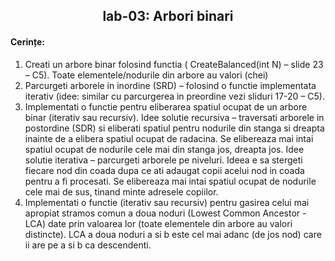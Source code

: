 <h2 align="center">
 lab-03: Arbori binari
</h2>

<h4>Cerințe:</h4>

1. Creati un arbore binar folosind functia ( CreateBalanced(int N) – slide 23 – C5). Toate elementele/nodurile  din arbore au valori (chei)
2. Parcurgeti arborele in inordine (SRD) – folosind o functie implementata iterativ (idee: similar cu parcurgerea in preordine vezi sliduri 17-20 – C5).
3. Implementati o functie pentru eliberarea spatiul ocupat de un arbore binar (iterativ sau recursiv).
Idee solutie recursiva – traversati arborele in postordine (SDR) si eliberati spatiul pentru nodurile din stanga si dreapta inainte de a elibera spatiul ocupat de radacina. Se elibereaza mai intai spatiul  ocupat de nodurile cele mai din stanga jos, dreapta jos.
Idee solutie iterativa – parcurgeti arborele pe niveluri. Ideea e sa stergeti fiecare nod din coada dupa ce ati adaugat copii acelui nod in coada pentru a fi procesati. Se elibereaza mai intai spatiul  ocupat de nodurile cele mai de sus, tinand minte adresele copiilor.
4. Implementati o functie (iterativ sau recursiv) pentru gasirea celui mai apropiat stramos comun  a doua noduri (Lowest Common Ancestor - LCA) date prin valoarea lor (toate elementele din arbore au valori distincte).
LCA a doua noduri a si b este cel mai adanc (de jos nod) care ii are pe a si b ca descendenti.


